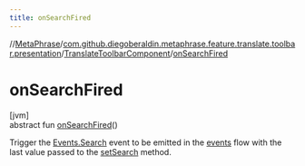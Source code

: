 ```yaml
---
title: onSearchFired
---
```

//[MetaPhrase](../../../index.html)/[com.github.diegoberaldin.metaphrase.feature.translate.toolbar.presentation](../index.html)/[TranslateToolbarComponent](index.html)/[onSearchFired](on-search-fired.html)



# onSearchFired



[jvm]\
abstract fun [onSearchFired](on-search-fired.html)()



Trigger the [Events.Search](-events/-search/index.html) event to be emitted in the [events](events.html) flow with the last value passed to the [setSearch](set-search.html) method.




